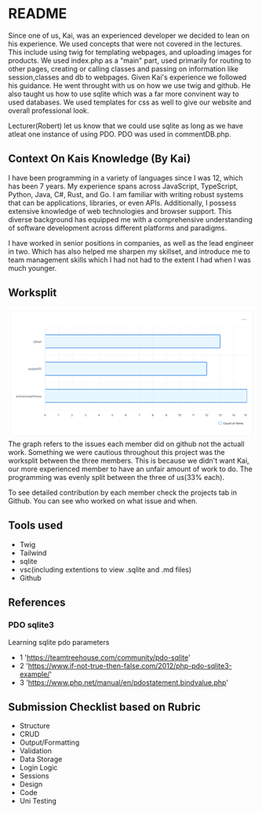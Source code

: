 # README

Since one of us, Kai, was an experienced developer we decided to lean on his experience. We used concepts that were not covered in the lectures. This include using twig for templating webpages, and uploading images for products.
We used index.php as a "main" part, used primarily for routing to other pages, creating or calling classes and passing on information like session,classes and db to webpages. Given Kai's experience we followed his guidance. He went throught with us on how we use twig and github. He also taught us how to use sqlite which was a far more convinent way to used databases. We used templates for css as well to give our website and overall professional look.

Lecturer(Robert) let us know that we could use sqlite as long as we have atleat one instance of using PDO. PDO was used in commentDB.php.

## Context On Kais Knowledge (By Kai)

I have been programming in a variety of languages since I was 12, which has been 7 years. My experience spans across JavaScript, TypeScript, Python, Java, C#, Rust, and Go. I am familiar with writing robust systems that can be applications, libraries, or even APIs. Additionally, I possess extensive knowledge of web technologies and browser support. This diverse background has equipped me with a comprehensive understanding of software development across different platforms and paradigms.

I have worked in senior positions in companies, as well as the lead engineer in two. Which has also helped me sharpen my skillset, and introduce me to team management skills which I had not had to the extent I had when I was much younger.

## Worksplit
![alt text](image.png)
The graph refers to the issues each member did on github not the actuall work. Something we were cautious throughout this project was the worksplit between the three members. This is because we didn't want Kai, our more experienced member to have an unfair amount of work to do. The programming was evenly split between the three of us(33% each). 

To see detailed contribution by each member check the projects tab in Github. You can see who worked on what issue and when.

## Tools used
- Twig
- Tailwind
- sqlite
- vsc(including extentions to view .sqlite and .md files)
- Github

## References
### PDO sqlite3
Learning sqlite pdo parameters 
- 1 'https://teamtreehouse.com/community/pdo-sqlite'
- 2 'https://www.if-not-true-then-false.com/2012/php-pdo-sqlite3-example/'
- 3 'https://www.php.net/manual/en/pdostatement.bindvalue.php'

## Submission Checklist based on Rubric
- Structure
- CRUD
- Output/Formatting
- Validation
- Data Storage
- Login Logic
- Sessions
- Design
- Code 
- Uni Testing

